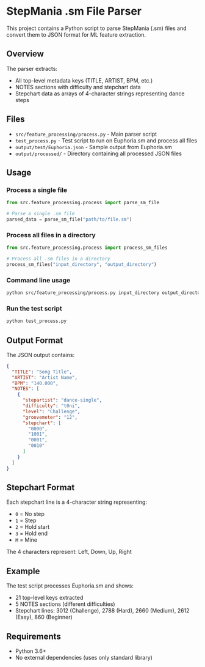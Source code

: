 # StepMania .sm File Parser

This project contains a Python script to parse StepMania (.sm) files and convert them to JSON format for ML feature extraction.

## Overview

The parser extracts:
- All top-level metadata keys (TITLE, ARTIST, BPM, etc.)
- NOTES sections with difficulty and stepchart data
- Stepchart data as arrays of 4-character strings representing dance steps

## Files

- `src/feature_processing/process.py` - Main parser script
- `test_process.py` - Test script to run on Euphoria.sm and process all files
- `output/test/Euphoria.json` - Sample output from Euphoria.sm
- `output/processed/` - Directory containing all processed JSON files

## Usage

### Process a single file
```python
from src.feature_processing.process import parse_sm_file

# Parse a single .sm file
parsed_data = parse_sm_file("path/to/file.sm")
```

### Process all files in a directory
```python
from src.feature_processing.process import process_sm_files

# Process all .sm files in a directory
process_sm_files("input_directory", "output_directory")
```

### Command line usage
```bash
python src/feature_processing/process.py input_directory output_directory
```

### Run the test script
```bash
python test_process.py
```

## Output Format

The JSON output contains:

```json
{
  "TITLE": "Song Title",
  "ARTIST": "Artist Name",
  "BPM": "140.000",
  "NOTES": [
    {
      "stepartist": "dance-single",
      "difficulty": "t0ni",
      "level": "Challenge",
      "groovemeter": "12",
      "stepchart": [
        "0000",
        "1001",
        "0001",
        "0010"
      ]
    }
  ]
}
```

## Stepchart Format

Each stepchart line is a 4-character string representing:
- `0` = No step
- `1` = Step
- `2` = Hold start
- `3` = Hold end
- `M` = Mine

The 4 characters represent: Left, Down, Up, Right

## Example

The test script processes Euphoria.sm and shows:
- 21 top-level keys extracted
- 5 NOTES sections (different difficulties)
- Stepchart lines: 3012 (Challenge), 2788 (Hard), 2660 (Medium), 2612 (Easy), 860 (Beginner)

## Requirements

- Python 3.6+
- No external dependencies (uses only standard library) 